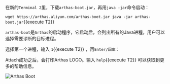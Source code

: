 在新的`Terminal 2`里，下载`arthas-boot.jar`，再用`java -jar`命令启动：

`wget https://arthas.aliyun.com/arthas-boot.jar
java -jar arthas-boot.jar`{{execute T2}}

`arthas-boot`是`Arthas`的启动程序，它启动后，会列出所有的Java进程，用户可以选择需要诊断的目标进程。

选择第一个进程，输入 `1`{{execute T2}} ，再`Enter/回车`：

Attach成功之后，会打印Arthas LOGO。输入 `help`{{execute T2}} 可以获取到更多的帮助信息。

![Arthas Boot](../../assets/arthas-boot.png)
